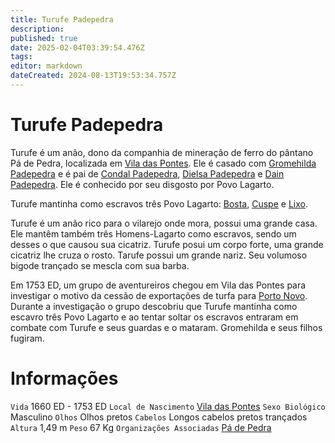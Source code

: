```yaml
---
title: Turufe Padepedra
description: 
published: true
date: 2025-02-04T03:39:54.476Z
tags: 
editor: markdown
dateCreated: 2024-08-13T19:53:34.757Z
---
```


<!-- SUBTITLE: Visão geral sobre Turufe Padepedra -->

# Turufe Padepedra
Turufe é um anão, dono da companhia de mineração de ferro do pântano Pá de Pedra, localizada em [Vila das Pontes](/lugares/plano-material/drafeon/sudeste-de-drafeon/vila-das-pontes#vila-das-pontes). Ele é casado com [Gromehilda Padepedra](/individuos/gromehilda-padepedra#gromehilda-padepedra) e é pai de [Condal Padepedra](/individuos/condal-padepedra#condal-padepedra), [Dielsa Padepedra](/individuos/dielsa-padepedra#dielsa-padepedra) e [Dain Padepedra](/individuos/dain-padepedra#dain-padepedra). Ele é conhecido por seu disgosto por Povo Lagarto.

Turufe mantinha como escravos três Povo Lagarto: [Bosta](/individuos/bosta#bosta), [Cuspe](/individuos/cuspe#cuspe) e [Lixo](/individuos/lixo#lixo).

Turufe é um anão rico para o vilarejo onde mora, possui uma grande casa. Ele mantêm também três Homens-Lagarto como escravos, sendo um desses o que causou sua cicatriz. Turufe posui um corpo forte, uma grande cicatriz lhe cruza o rosto. Tarufe possui um grande nariz. Seu volumoso bigode trançado se mescla com sua barba.

Em 1753 ED, um grupo de aventureiros chegou em Vila das Pontes para investigar o motivo da cessão de exportações de turfa para [Porto Novo](/lugares/plano-material/drafeon/sudeste-de-drafeon/porto-novo#porto-novo). Durante a investigação o grupo descobriu que Turufe mantinha como escavro três Povo Lagarto e ao tentar soltar os escravos entraram em combate com Turufe e seus guardas e o mataram. Gromehilda e seus filhos fugiram.

# Informações
`Vida` 1660 ED - 1753 ED
`Local de Nascimento` [Vila das Pontes](/lugares/plano-material/drafeon/sudeste-de-drafeon/vila-das-pontes#vila-das-pontes)
`Sexo Biológico` Masculino
`Olhos` Olhos pretos
`Cabelos` Longos cabelos pretos trançados
`Altura` 1,49 m
`Peso` 67 Kg
`Organizações Associadas` [Pá de Pedra](/faccoes/faccoes-independentes/pa-de-pedra#pa-de-pedra)

